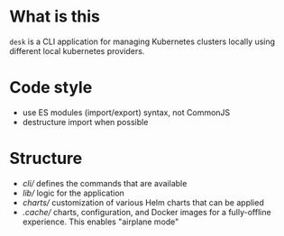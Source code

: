 # What is this

`desk` is a CLI application for managing Kubernetes clusters locally using
different local kubernetes providers.

# Code style
- use ES modules (import/export) syntax, not CommonJS
- destructure import when possible

# Structure
- _cli/_ defines the commands that are available
- _lib/_ logic for the application
- _charts/_ customization of various Helm charts that can be applied
- _.cache/_ charts, configuration, and Docker images for a fully-offline
  experience. This enables "airplane mode"
